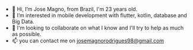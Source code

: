 - 👋 Hi, I’m Jose Magno, from Brazil, I'm 23 years old.
- 👀 I’m interested in mobile development with flutter, kotlin, database and Big Data.
- 💞️ I'm looking to collaborate on what I know and I'll try to help as much as possible.
- 📫 you can contact me on josemagnorodrigues98@gmail.com

<!---
magnorodrigues46/magnorodrigues46 is a ✨ special ✨ repository because its `README.md` (this file) appears on your GitHub profile.
You can click the Preview link to take a look at your changes.
--->
